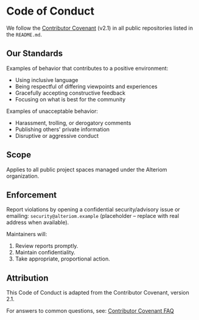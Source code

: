 # Code of Conduct

We follow the [Contributor Covenant](https://www.contributor-covenant.org/) (v2.1) in all public repositories listed in the `README.md`.

## Our Standards

Examples of behavior that contributes to a positive environment:

* Using inclusive language
* Being respectful of differing viewpoints and experiences
* Gracefully accepting constructive feedback
* Focusing on what is best for the community

Examples of unacceptable behavior:

* Harassment, trolling, or derogatory comments
* Publishing others' private information
* Disruptive or aggressive conduct

## Scope

Applies to all public project spaces managed under the Alteriom organization.

## Enforcement

Report violations by opening a confidential security/advisory issue or emailing: `security@alteriom.example` (placeholder – replace with real address when available).

Maintainers will:

1. Review reports promptly.
2. Maintain confidentiality.
3. Take appropriate, proportional action.

## Attribution

This Code of Conduct is adapted from the Contributor Covenant, version 2.1.

For answers to common questions, see: [Contributor Covenant FAQ](https://www.contributor-covenant.org/faq)
